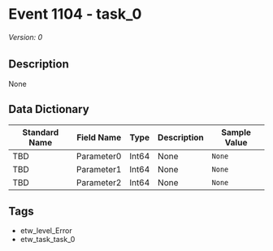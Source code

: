 # Event 1104 - task_0
###### Version: 0

## Description
None

## Data Dictionary
|Standard Name|Field Name|Type|Description|Sample Value|
|---|---|---|---|---|
|TBD|Parameter0|Int64|None|`None`|
|TBD|Parameter1|Int64|None|`None`|
|TBD|Parameter2|Int64|None|`None`|

## Tags
* etw_level_Error
* etw_task_task_0